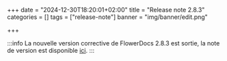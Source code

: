 +++
date = "2024-12-30T18:20:01+02:00"
title = "Release note 2.8.3"
categories = []
tags = ["release-note"]
banner = "img/banner/edit.png"

+++

:::info
La nouvelle version corrective de FlowerDocs 2.8.3 est sortie, la note de version est disponible [ici](broken-link.md).
:::